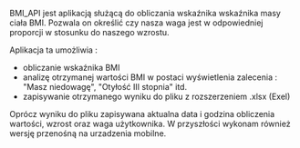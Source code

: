 BMI_API jest aplikacją służącą do obliczania wskaźnika wskaźnika masy ciała BMI. Pozwala on określić 
czy nasza waga jest w odpowiedniej proporcji w stosunku do naszego wzrostu. 

Aplikacja ta umożliwia : 
- obliczanie wskaźnika BMI
- analizę otrzymanej wartości BMI w postaci wyświetlenia zalecenia : "Masz niedowagę", "Otyłość III stopnia" itd. 
- zapisywanie otrzymanego wyniku do pliku z rozszerzeniem .xlsx (Exel) 


Oprócz wyniku do pliku zapisywana aktualna data i godzina obliczenia wartości, wzrost oraz waga użytkownika. 
W przyszłości wykonam również wersję przenośną na urzadzenia mobilne. 
